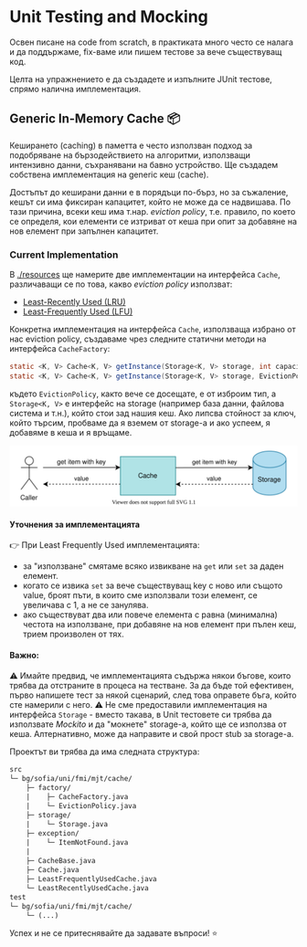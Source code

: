 # Unit Testing and Mocking

Освен писане на code from scratch, в практиката много често се налага и да поддържаме, fix-ваме или пишем тестове за вече съществуващ код.

Целта на упражнението е да създадете и изпълните JUnit тестове, спрямо налична имплементация.

## Generic In-Memory Cache :package:

Кеширането (caching) в паметта е често използван подход за подобряване на бързодействието на алгоритми, използващи интензивно данни, съхранявани на бавно устройство.
Ще създадем собствена имплементация на generic кеш (cache).

Достъпът до кеширани данни е в порядъци по-бърз, но за съжаление, кешът си има фиксиран капацитет, който не може да се надвишава. По тази причина, всеки кеш има т.нар. *eviction policy*, т.е. правило, по което се определя, кои елементи се изтриват от кеша при опит за добавяне на нов елемент при запълнен капацитет.


### Current Implementation

В [./resources](./resources) ще намерите две имплементации на интерфейса `Cache`, различаващи се по това, какво *eviction policy* използват:

- [Least-Recently Used (LRU)](https://en.wikipedia.org/wiki/Cache_replacement_policies#Least_recently_used_(LRU))
- [Least-Frequently Used (LFU)](https://en.wikipedia.org/wiki/Cache_replacement_policies#Least-frequently_used_(LFU))

Конкретна имплементация на интерфейса `Cache`, използваща избрано от нас eviction policy, създаваме чрез следните статични методи на интерфейса `CacheFactory`:

```java
static <K, V> Cache<K, V> getInstance(Storage<K, V> storage, int capacity, EvictionPolicy policy)
static <K, V> Cache<K, V> getInstance(Storage<K, V> storage, EvictionPolicy policy) 
```

където `EvictionPolicy`, както вече се досещате, е от изброим тип, a `Storage<K, V>` е интерфейс на storage (например база данни, файлова система и т.н.), който стои зад нашия кеш. Ако липсва стойност за ключ, който търсим, пробваме да я вземем от storage-a и ако успеем, я добавяме в кеша и я връщаме.

![cache-storage interaction](./cache.svg)

#### Уточнения за имплементацията

:point_right: При Least Frequently Used имплементацията:
- за "използване" смятаме всяко извикване на `get` или `set` за даден елемент.
- когато се извика `set` за вече съществуващ key с ново или същото value, броят пъти, в които сме използвали този елемент, се увеличава с 1, а не се занулява.
- ако съществуват два или повече елемента с равна (минимална) честота на използване, при добавяне на нов елемент при пълен кеш, трием произволен от тях.

#### Важно:

:warning: Имайте предвид, че имплементацията съдържа някои бъгове, които трябва да отстраните в процеса на тестване. За да бъде той ефективен, първо напишете тест за някой сценарий, след това оправете бъга, който сте намерили с него.
:warning: Не сме предоставили имплементация на интерфейса `Storage` - вместо такава, в Unit тестовете си трябва да използвате *Mockito* и да "мокнете" storage-a, който ще се използва от кеша. Алтернативно, може да направите и свой прост stub за storage-a.

Проектът ви трябва да има следната структура:

```
src
└─ bg/sofia/uni/fmi/mjt/cache/
    ├─ factory/
    |    ├─ CacheFactory.java
    |    └─ EvictionPolicy.java
    ├─ storage/
    |    └─ Storage.java
    ├─ exception/
    |    └─ ItemNotFound.java
    |
    ├─ CacheBase.java
    ├─ Cache.java
    ├─ LeastFrequentlyUsedCache.java
    └─ LeastRecentlyUsedCache.java
test
└─ bg/sofia/uni/fmi/mjt/cache/
    └─ (...)
```

Успех и не се притеснявайте да задавате въпроси! :star: 
